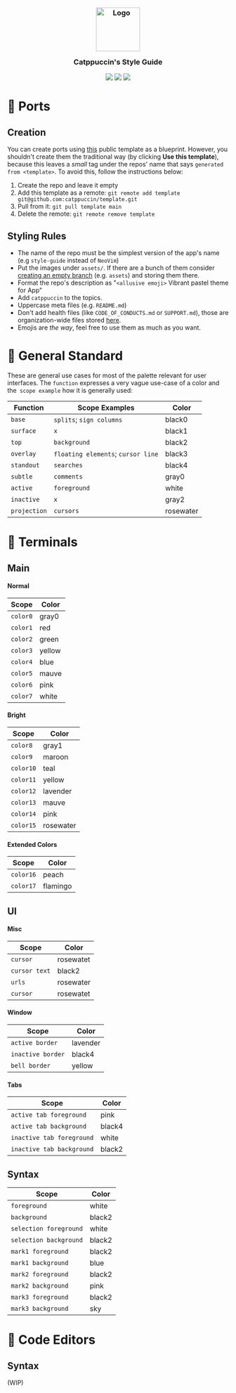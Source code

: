 <h3 align="center">
	<img src="https://raw.githubusercontent.com/catppuccin/catppuccin/dev/assets/logos/exports/1544x1544_circle.png" width="100" alt="Logo"/><br/>
	<img src="https://raw.githubusercontent.com/catppuccin/catppuccin/dev/assets/misc/transparent.png" height="30" width="0px"/>
	Catppuccin's Style Guide
	<img src="https://raw.githubusercontent.com/catppuccin/catppuccin/dev/assets/misc/transparent.png" height="30" width="0px"/>
</h3>

<p align="center">
    <a href="https://github.com/catppuccin/style-guide/stargazers"><img src="https://img.shields.io/github/stars/catppuccin/style-guide?colorA=1e1e28&colorB=c9cbff&style=for-the-badge&logo=starship style=for-the-badge"></a>
    <a href="https://github.com/catppuccin/style-guide/issues"><img src="https://img.shields.io/github/issues/catppuccin/style-guide?colorA=1e1e28&colorB=f7be95&style=for-the-badge"></a>
    <a href="https://github.com/catppuccin/style-guide/contributors"><img src="https://img.shields.io/github/contributors/catppuccin/style-guide?colorA=1e1e28&colorB=b1e1a6&style=for-the-badge"></a>
</p>

# 🍉 Ports

## Creation

You can create ports using [this](https://github.com/catppuccin/template) public template as a blueprint. However, you shouldn't create them the traditional way (by clicking **Use this template**), because this leaves a _small_ tag under the repos' name that says `generated from <template>`. To avoid this, follow the instructions below:

1. Create the repo and leave it empty
2. Add this template as a remote: `git remote add template git@github.com:catppuccin/template.git`
3. Pull from it: `git pull template main`
4. Delete the remote: `git remote remove template`

## Styling Rules

-   The name of the repo must be the simplest version of the app's name (e.g `style-guide` instead of `NeoVim`)
-   Put the images under `assets/`. If there are a bunch of them consider [creating an empty branch](https://gist.github.com/joncardasis/e6494afd538a400722545163eb2e1fa5) (e.g. `assets`) and storing them there.
-   Format the repo's description as "`<allusive emoji>` Vibrant pastel theme for App"
-   Add `catppuccin` to the topics.
-   Uppercase meta files (e.g. `README.md`)
-   Don't add health files (like `CODE_OF_CONDUCTS.md` or `SUPPORT.md`), those are organization-wide files stored [here](https://github.com/catppuccin/.github).
-   Emojis are _the way_, feel free to use them as much as you want.

# 🦄 General Standard

These are general use cases for most of the palette relevant for user interfaces. The `function` expresses a very vague use-case of a color and the` scope example` how it is generally used:

| Function     | Scope Examples                     | Color     |
| ------------ | ---------------------------------- | --------- |
| `base`       | `splits`; `sign columns`           | black0    |
| `surface`    | `x`                                | black1    |
| `top`        | `background`                       | black2    |
| `overlay`    | `floating elements`; `cursor line` | black3    |
| `standout`   | `searches`                         | black4    |
| `subtle`     | `comments`                         | gray0     |
| `active`     | `foreground`                       | white     |
| `inactive`   | `x`                                | gray2     |
| `projection` | `cursors`                          | rosewater |

# 🎃 Terminals

## Main

#### Normal

| Scope    | Color  |
| -------- | ------ |
| `color0` | gray0  |
| `color1` | red    |
| `color2` | green  |
| `color3` | yellow |
| `color4` | blue   |
| `color5` | mauve  |
| `color6` | pink   |
| `color7` | white  |

#### Bright

| Scope     | Color     |
| --------- | --------- |
| `color8`  | gray1     |
| `color9`  | maroon    |
| `color10` | teal      |
| `color11` | yellow    |
| `color12` | lavender  |
| `color13` | mauve     |
| `color14` | pink      |
| `color15` | rosewater |

#### Extended Colors

| Scope     | Color    |
| --------- | -------- |
| `color16` | peach    |
| `color17` | flamingo |

## UI

#### Misc

| Scope         | Color     |
| ------------- | --------- |
| `cursor`      | rosewatet |
| `cursor text` | black2    |
| `urls`        | rosewater |
| `cursor`      | rosewatet |

#### Window

| Scope             | Color    |
| ----------------- | -------- |
| `active border`   | lavender |
| `inactive border` | black4   |
| `bell border`     | yellow   |

#### Tabs

| Scope                     | Color  |
| ------------------------- | ------ |
| `active tab foreground`   | pink   |
| `active tab background`   | black4 |
| `inactive tab foreground` | white  |
| `inactive tab background` | black2 |

## Syntax

| Scope                  | Color  |
| ---------------------- | ------ |
| `foreground`           | white  |
| `background`           | black2 |
| `selection foreground` | white  |
| `selection background` | black2 |
| `mark1 foreground`     | black2 |
| `mark1 background`     | blue   |
| `mark2 foreground`     | black2 |
| `mark2 background`     | pink   |
| `mark3 foreground`     | black2 |
| `mark3 background`     | sky    |

# 🍨 Code Editors

## Syntax

(WIP)
